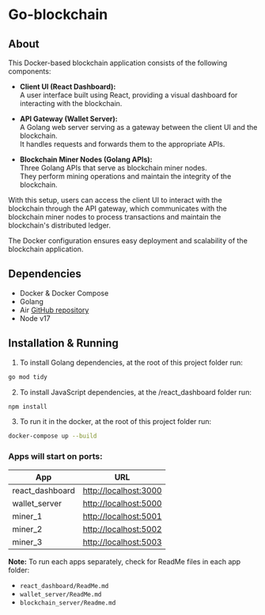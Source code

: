 
# Go-blockchain

## About
This Docker-based blockchain application consists of the following components:

- **Client UI (React Dashboard):**  
A user interface built using React, providing a visual dashboard for interacting with the blockchain.  

- **API Gateway (Wallet Server):**  
A Golang web server serving as a gateway between the client UI and the blockchain.  
It handles requests and forwards them to the appropriate APIs.  

- **Blockchain Miner Nodes (Golang APIs):**  
Three Golang APIs that serve as blockchain miner nodes.  
They perform mining operations and maintain the integrity of the blockchain.

With this setup, users can access the client UI to interact with the blockchain through the API gateway, which communicates with the blockchain miner nodes to process transactions and maintain the blockchain's distributed ledger.

The Docker configuration ensures easy deployment and scalability of the blockchain application.


## Dependencies
- Docker & Docker Compose
- Golang
- Air [GitHub repository](https://github.com/cosmtrek/air)
- Node v17

## Installation & Running

1. To install Golang dependencies, at the root of this project folder run:

```bash
go mod tidy
```

2. To install JavaScript dependencies, at the /react_dashboard folder run:

```bash
npm install
```

3. To run it in the docker, at the root of this project folder run:
```bash
docker-compose up --build
```

### Apps will start on ports:
| App              | URL                                 |
|------------------|-------------------------------------|
| react_dashboard | [http://localhost:3000](http://localhost:3000) |
| wallet_server   | [http://localhost:5000](http://localhost:5000) |
| miner_1         | [http://localhost:5001](http://localhost:5001) |
| miner_2         | [http://localhost:5002](http://localhost:5002) |
| miner_3         | [http://localhost:5003](http://localhost:5003) |

**Note:** To run each apps separately, check for ReadMe files in each app folder:
- `react_dashboard/ReadMe.md`
- `wallet_server/ReadMe.md`
- `blockchain_server/Readme.md`




